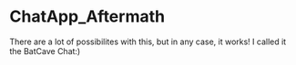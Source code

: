 # ChatApp_Aftermath
There are a lot of possibilites with this, but in any case, it works! 
I called it the BatCave Chat:)
